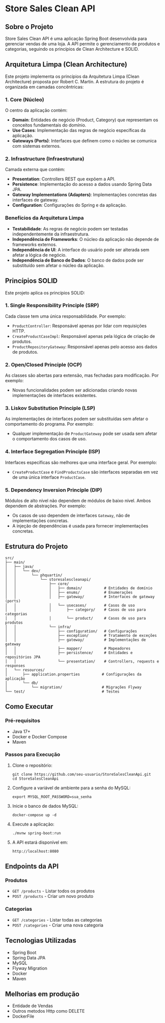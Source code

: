 # Store Sales Clean API

## Sobre o Projeto
Store Sales Clean API é uma aplicação Spring Boot desenvolvida para gerenciar vendas de uma loja. A API permite o gerenciamento de produtos e categorias, seguindo os princípios de Clean Architecture e SOLID.

## Arquitetura Limpa (Clean Architecture)

Este projeto implementa os princípios da Arquitetura Limpa (Clean Architecture) proposta por Robert C. Martin. A estrutura do projeto é organizada em camadas concêntricas:

### 1. Core (Núcleo)
O centro da aplicação contém:
- **Domain**: Entidades de negócio (Product, Category) que representam os conceitos fundamentais do domínio.
- **Use Cases**: Implementação das regras de negócio específicas da aplicação.
- **Gateways (Ports)**: Interfaces que definem como o núcleo se comunica com sistemas externos.

### 2. Infrastructure (Infraestrutura)
Camada externa que contém:
- **Presentation**: Controllers REST que expõem a API.
- **Persistence**: Implementação do acesso a dados usando Spring Data JPA.
- **Gateway Implementations (Adapters)**: Implementações concretas das interfaces de gateway.
- **Configuration**: Configurações do Spring e da aplicação.

### Benefícios da Arquitetura Limpa
- **Testabilidade**: As regras de negócio podem ser testadas independentemente da infraestrutura.
- **Independência de Frameworks**: O núcleo da aplicação não depende de frameworks externos.
- **Independência de UI**: A interface do usuário pode ser alterada sem afetar a lógica de negócio.
- **Independência de Banco de Dados**: O banco de dados pode ser substituído sem afetar o núcleo da aplicação.

## Princípios SOLID

Este projeto aplica os princípios SOLID:

### 1. Single Responsibility Principle (SRP)
Cada classe tem uma única responsabilidade. Por exemplo:
- `ProductController`: Responsável apenas por lidar com requisições HTTP.
- `CreateProductCaseImpl`: Responsável apenas pela lógica de criação de produtos.
- `ProductRepositoryGateway`: Responsável apenas pelo acesso aos dados de produtos.

### 2. Open/Closed Principle (OCP)
As classes são abertas para extensão, mas fechadas para modificação. Por exemplo:
- Novas funcionalidades podem ser adicionadas criando novas implementações de interfaces existentes.

### 3. Liskov Substitution Principle (LSP)
As implementações de interfaces podem ser substituídas sem afetar o comportamento do programa. Por exemplo:
- Qualquer implementação de `ProductGateway` pode ser usada sem afetar o comportamento dos casos de uso.

### 4. Interface Segregation Principle (ISP)
Interfaces específicas são melhores que uma interface geral. Por exemplo:
- `CreateProductCase` e `FindProductsCase` são interfaces separadas em vez de uma única interface `ProductCase`.

### 5. Dependency Inversion Principle (DIP)
Módulos de alto nível não dependem de módulos de baixo nível. Ambos dependem de abstrações. Por exemplo:
- Os casos de uso dependem de interfaces `Gateway`, não de implementações concretas.
- A injeção de dependências é usada para fornecer implementações concretas.

## Estrutura do Projeto

```
src/
├── main/
│   ├── java/
│   │   └── dev/
│   │       └── phquartin/
│   │           └── storesalescleanapi/
│   │               ├── core/
│   │               │   ├── domain/          # Entidades de domínio
│   │               │   ├── enums/           # Enumerações
│   │               │   ├── gateway/         # Interfaces de gateway (ports)
│   │               │   └── usecases/        # Casos de uso
│   │               │       ├── category/    # Casos de uso para categorias
│   │               │       └── product/     # Casos de uso para produtos
│   │               └── infra/
│   │                   ├── configuration/   # Configurações
│   │                   ├── exception/       # Tratamento de exceções
│   │                   ├── gateway/         # Implementações de gateway
│   │                   ├── mapper/          # Mapeadores
│   │                   ├── persistence/     # Entidades e repositórios JPA
│   │                   └── presentation/    # Controllers, requests e responses
│   └── resources/
│       ├── application.properties          # Configurações da aplicação
│       └── db/
│           └── migration/                  # Migrações Flyway
└── test/                                   # Testes
```

## Como Executar

### Pré-requisitos
- Java 17+
- Docker e Docker Compose
- Maven

### Passos para Execução

1. Clone o repositório:
   ```
   git clone https://github.com/seu-usuario/StoreSalesCleanApi.git
   cd StoreSalesCleanApi
   ```

2. Configure a variável de ambiente para a senha do MySQL:
   ```
   export MYSQL_ROOT_PASSWORD=sua_senha
   ```

3. Inicie o banco de dados MySQL:
   ```
   docker-compose up -d
   ```

4. Execute a aplicação:
   ```
   ./mvnw spring-boot:run
   ```

5. A API estará disponível em:
   ```
   http://localhost:8080
   ```

## Endpoints da API

### Produtos
- `GET /products` - Listar todos os produtos
- `POST /products` - Criar um novo produto

### Categorias
- `GET /categories` - Listar todas as categorias
- `POST /categories` - Criar uma nova categoria

## Tecnologias Utilizadas

- Spring Boot
- Spring Data JPA
- MySQL
- Flyway Migration
- Docker
- Maven

## Melhorias em produção

- Entidade de Vendas
- Outros metodos Http como DELETE
- DockerFile